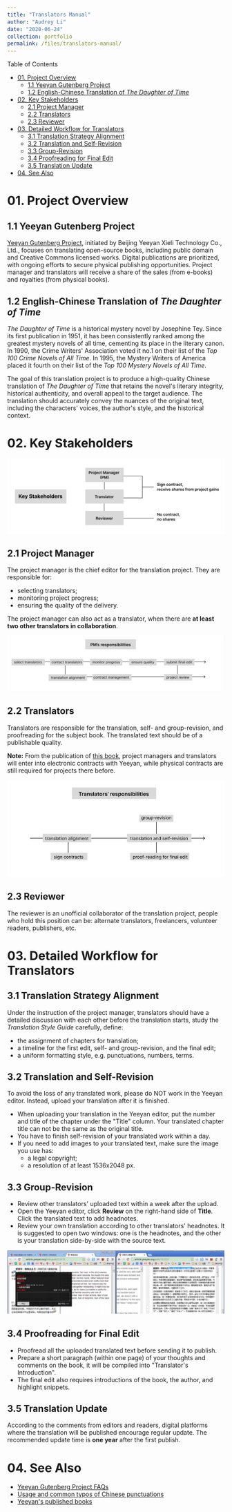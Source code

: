 ```yaml
---
title: "Translators Manual"
author: "Audrey Li"
date: "2020-06-24" 
collection: portfolio
permalink: /files/translators-manual/
---
```


Table of Contents
- [01. Project Overview](#01-project-overview)
  - [1.1 Yeeyan Gutenberg Project](#11-yeeyan-gutenberg-project)
  - [1.2 English-Chinese Translation of *The Daughter of Time*](#12-english-chinese-translation-of-the-daughter-of-time)
- [02. Key Stakeholders](#02-key-stakeholders)
  - [2.1 Project Manager](#21-project-manager)
  - [2.2 Translators](#22-translators)
  - [2.3 Reviewer](#23-reviewer)
- [03. Detailed Workflow for Translators](#03-detailed-workflow-for-translators)
  - [3.1 Translation Strategy Alignment](#31-translation-strategy-alignment)
  - [3.2 Translation and Self-Revision](#32-translation-and-self-revision)
  - [3.3 Group-Revision](#33-group-revision)
  - [3.4 Proofreading for Final Edit](#34-proofreading-for-final-edit)
  - [3.5 Translation Update](#35-translation-update)
- [04. See Also](#04-see-also)

# 01. Project Overview
## 1.1 Yeeyan Gutenberg Project
[Yeeyan Gutenberg Project](http://g.yeeyan.com/), initiated by Beijing Yeeyan Xieli Technology Co., Ltd., focuses on translating open-source books, including public domain and Creative Commons licensed works. Digital publications are prioritized, with ongoing efforts to secure physical publishing opportunities. Project manager and translators will receive a share of the sales (from e-books) and royalties (from physical books).

## 1.2 English-Chinese Translation of *The Daughter of Time*
*The Daughter of Time* is a historical mystery novel by Josephine Tey. Since its first publication in 1951, it has been consistently ranked among the greatest mystery novels of all time, cementing its place in the literary canon. In 1990, the Crime Writers' Association voted it no.1 on their list of the *Top 100 Crime Novels of All Time*. In 1995, the Mystery Writers of America placed it fourth on their list of the *Top 100 Mystery Novels of All Time*.

The goal of this translation project is to produce a high-quality Chinese translation of *The Daughter of Time* that retains the novel's literary integrity, historical authenticity, and overall appeal to the target audience. The translation should accurately convey the nuances of the original text, including the characters' voices, the author's style, and the historical context.

# 02. Key Stakeholders
![key stakeholders](images/key%20stakeholders.png)
## 2.1 Project Manager
The project manager is the chief editor for the translation project. They are responsible for:
- selecting translators;
- monitoring project progress;
- ensuring the quality of the delivery.

The project manager can also act as a translator, when there are **at least two other translators in collaboration**. 

![pm's responsibilities](images/pm%20resp.png)
## 2.2 Translators
Translators are responsible for the translation, self- and group-revision, and proofreading for the subject book. The translated text should be of a publishable quality. 

**Note:** From the publication of [this book](http://g.yeeyan.org/view/2513), project managers and translators will enter into electronic contracts with Yeeyan, while physical contracts are still required for projects there before. 

![translators'responsibilities](images/translators%20resp.png)
## 2.3 Reviewer
The reviewer is an unofficial collaborator of the translation project, people who hold this position can be: alternate translators, freelancers, volunteer readers, publishers, etc.

# 03. Detailed Workflow for Translators 
## 3.1 Translation Strategy Alignment
Under the instruction of the project manager, translators should have a detailed discussion with each other before the translation starts, study the *Translation Style Guide* carefully, define:
- the assignment of chapters for translation;
- a timeline for the first edit, self- and group-revision, and the final edit;
- a uniform formatting style, e.g. punctuations, numbers, terms.
## 3.2 Translation and Self-Revision
To avoid the loss of any translated work, please do NOT work in the Yeeyan editor. Instead, upload your translation after it is finished. 
- When uploading your translation in the Yeeyan editor, put the number and title of the chapter under the "Title" column. Your translated chapter title can not be the same as the original title. 
- You have to finish self-revision of your translated work within a day. 
- If you need to add images to your translated text, make sure the image you use has:
  - a legal copyright;
  - a resolution of at least 1536x2048 px. 
## 3.3 Group-Revision
- Review other translators' uploaded text within a week after the upload. 
- Open the Yeeyan editor, click **Review** on the right-hand side of **Title**. Click the translated text to add headnotes. 
- Review your own translation according to other translators' headnotes. It is suggested to open two windows: one is the headnotes, and the other is your translation side-by-side with the source text.
    
![How to do group-revision](images/group_revision.png)
## 3.4 Proofreading for Final Edit
- Proofread all the uploaded translated text before sending it to publish.
- Prepare a short paragraph (within one page) of your thoughts and comments on the book, it will be compiled into "Translator's Introduction". 
- The final edit also requires introductions of the book, the author, and highlight snippets. 
  
## 3.5 Translation Update
According to the comments from editors and readers, digital platforms where the translation will be published encourage regular update. The recommended update time is **one year** after the first publish. 

# 04. See Also 
- [Yeeyan Gutenberg Project FAQs](http://about.yeeyan.com/#/)
- [Usage and common typos of Chinese punctuations](https://reurl.cc/E1vVov)
- [Yeeyan's published books](http://g.yeeyan.com/books/onsale)